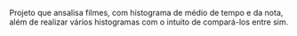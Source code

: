 Projeto que ansalisa filmes, com histograma de médio de tempo e da nota, além de realizar vários histogramas com o intuito de compará-los entre sim. 
